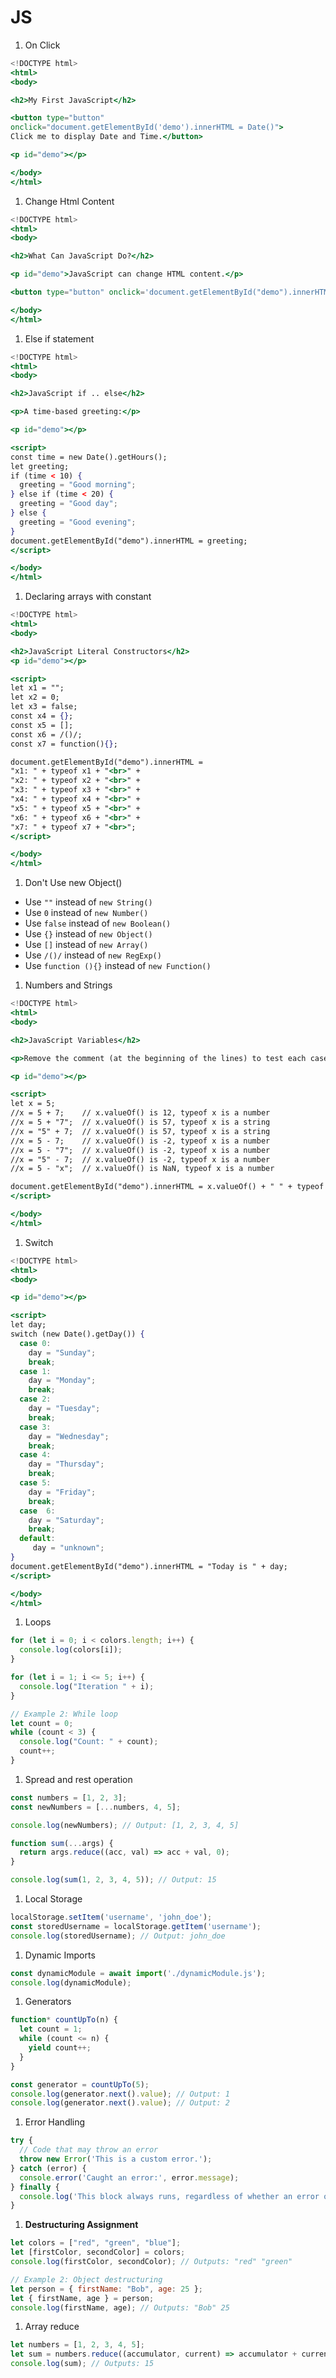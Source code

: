# JS

1. On Click

```jsx
<!DOCTYPE html>
<html>
<body>

<h2>My First JavaScript</h2>

<button type="button"
onclick="document.getElementById('demo').innerHTML = Date()">
Click me to display Date and Time.</button>

<p id="demo"></p>

</body>
</html>
```

1. Change Html Content

```jsx
<!DOCTYPE html>
<html>
<body>

<h2>What Can JavaScript Do?</h2>

<p id="demo">JavaScript can change HTML content.</p>

<button type="button" onclick='document.getElementById("demo").innerHTML = "Hello JavaScript!"'>Click Me!</button>

</body>
</html>
```

1. Else if statement

```jsx
<!DOCTYPE html>
<html>
<body>

<h2>JavaScript if .. else</h2>

<p>A time-based greeting:</p>

<p id="demo"></p>

<script>
const time = new Date().getHours();
let greeting;
if (time < 10) {
  greeting = "Good morning";
} else if (time < 20) {
  greeting = "Good day";
} else {
  greeting = "Good evening";
}
document.getElementById("demo").innerHTML = greeting;
</script>

</body>
</html>
```

1. Declaring arrays with constant

```jsx
<!DOCTYPE html>
<html>
<body>

<h2>JavaScript Literal Constructors</h2>
<p id="demo"></p>

<script>
let x1 = "";
let x2 = 0;
let x3 = false;
const x4 = {};
const x5 = [];
const x6 = /()/;
const x7 = function(){};

document.getElementById("demo").innerHTML =
"x1: " + typeof x1 + "<br>" +
"x2: " + typeof x2 + "<br>" +
"x3: " + typeof x3 + "<br>" +
"x4: " + typeof x4 + "<br>" +
"x5: " + typeof x5 + "<br>" +
"x6: " + typeof x6 + "<br>" +
"x7: " + typeof x7 + "<br>";
</script>

</body>
</html>
```

1. Don't Use new Object()
- Use `""` instead of `new String()`
- Use `0` instead of `new Number()`
- Use `false` instead of `new Boolean()`
- Use `{}` instead of `new Object()`
- Use `[]` instead of `new Array()`
- Use `/()/` instead of `new RegExp()`
- Use `function (){}` instead of `new Function()`

1. Numbers and Strings

```jsx
<!DOCTYPE html>
<html>
<body>

<h2>JavaScript Variables</h2>

<p>Remove the comment (at the beginning of the lines) to test each case:</p>

<p id="demo"></p>

<script>
let x = 5;
//x = 5 + 7;    // x.valueOf() is 12, typeof x is a number
//x = 5 + "7";  // x.valueOf() is 57, typeof x is a string
//x = "5" + 7;  // x.valueOf() is 57, typeof x is a string
//x = 5 - 7;    // x.valueOf() is -2, typeof x is a number
//x = 5 - "7";  // x.valueOf() is -2, typeof x is a number
//x = "5" - 7;  // x.valueOf() is -2, typeof x is a number
//x = 5 - "x";  // x.valueOf() is NaN, typeof x is a number

document.getElementById("demo").innerHTML = x.valueOf() + " " + typeof x;
</script>

</body>
</html>
```

1. Switch

```jsx
<!DOCTYPE html>
<html>
<body>

<p id="demo"></p>

<script>
let day;
switch (new Date().getDay()) {
  case 0:
    day = "Sunday";
    break;
  case 1:
    day = "Monday";
    break;
  case 2:
    day = "Tuesday";
    break;
  case 3:
    day = "Wednesday";
    break;
  case 4:
    day = "Thursday";
    break;
  case 5:
    day = "Friday";
    break;
  case  6:
    day = "Saturday";
    break;
  default:
     day = "unknown";
}
document.getElementById("demo").innerHTML = "Today is " + day;
</script>

</body>
</html>
```

1. Loops

```jsx
for (let i = 0; i < colors.length; i++) {
  console.log(colors[i]);
}

for (let i = 1; i <= 5; i++) {
  console.log("Iteration " + i);
}

// Example 2: While loop
let count = 0;
while (count < 3) {
  console.log("Count: " + count);
  count++;
}
```

1. Spread and rest operation

```jsx
const numbers = [1, 2, 3];
const newNumbers = [...numbers, 4, 5];

console.log(newNumbers); // Output: [1, 2, 3, 4, 5]

function sum(...args) {
  return args.reduce((acc, val) => acc + val, 0);
}

console.log(sum(1, 2, 3, 4, 5)); // Output: 15
```

1. Local Storage

```jsx
localStorage.setItem('username', 'john_doe');
const storedUsername = localStorage.getItem('username');
console.log(storedUsername); // Output: john_doe
```

1. Dynamic Imports

```jsx
const dynamicModule = await import('./dynamicModule.js');
console.log(dynamicModule);
```

1. Generators

```jsx
function* countUpTo(n) {
  let count = 1;
  while (count <= n) {
    yield count++;
  }
}

const generator = countUpTo(5);
console.log(generator.next().value); // Output: 1
console.log(generator.next().value); // Output: 2
```

1. Error Handling

```jsx
try {
  // Code that may throw an error
  throw new Error('This is a custom error.');
} catch (error) {
  console.error('Caught an error:', error.message);
} finally {
  console.log('This block always runs, regardless of whether an error occurred or not.');
}
```

1. ****Destructuring Assignment****

```jsx
let colors = ["red", "green", "blue"];
let [firstColor, secondColor] = colors;
console.log(firstColor, secondColor); // Outputs: "red" "green"

// Example 2: Object destructuring
let person = { firstName: "Bob", age: 25 };
let { firstName, age } = person;
console.log(firstName, age); // Outputs: "Bob" 25
```

1. Array reduce

```jsx
let numbers = [1, 2, 3, 4, 5];
let sum = numbers.reduce((accumulator, current) => accumulator + current, 0);
console.log(sum); // Outputs: 15
```